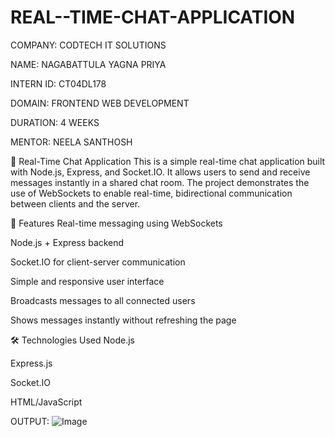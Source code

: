 # REAL--TIME-CHAT-APPLICATION
COMPANY: CODTECH IT SOLUTIONS

NAME: NAGABATTULA YAGNA PRIYA

INTERN ID: CT04DL178

DOMAIN: FRONTEND WEB DEVELOPMENT

DURATION: 4 WEEKS

MENTOR: NEELA SANTHOSH


💬 Real-Time Chat Application
This is a simple real-time chat application built with Node.js, Express, and Socket.IO. It allows users to send and receive messages instantly in a shared chat room. The project demonstrates the use of WebSockets to enable real-time, bidirectional communication between clients and the server.

🚀 Features
Real-time messaging using WebSockets

Node.js + Express backend

Socket.IO for client-server communication

Simple and responsive user interface

Broadcasts messages to all connected users

Shows messages instantly without refreshing the page

🛠️ Technologies Used
Node.js

Express.js

Socket.IO

HTML/JavaScript

OUTPUT:
![Image](https://github.com/user-attachments/assets/73d7c14a-0a67-4d40-8f2b-75570dc57453)

